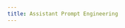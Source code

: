 ```yaml
---
title: Assistant Prompt Engineering
---
```


<RedirectComponent to="/docs/guide/prompt-engineering" />
